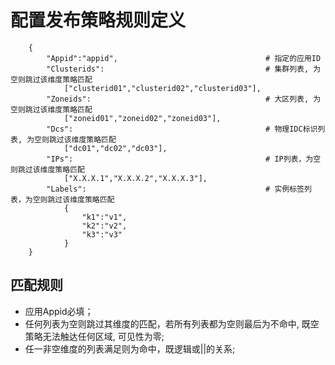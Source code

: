 # 配置发布策略规则定义

```
	{
		"Appid":"appid",                                 # 指定的应用ID
		"Clusterids":                                    # 集群列表, 为空则跳过该维度策略匹配
			["clusterid01","clusterid02","clusterid03"],
		"Zoneids":                                       # 大区列表, 为空则跳过该维度策略匹配
			["zoneid01","zoneid02","zoneid03"],
		"Dcs":                                           # 物理IDC标识列表, 为空则跳过该维度策略匹配
			["dc01","dc02","dc03"],
		"IPs":                                           # IP列表，为空则跳过该维度策略匹配
			["X.X.X.1","X.X.X.2","X.X.X.3"],
		"Labels":                                        # 实例标签列表，为空则跳过该维度策略匹配
			{
				"k1":"v1",
				"k2":"v2",
				"k3":"v3"
			}
	}
```

## 匹配规则

* 应用Appid必填；
* 任何列表为空则跳过其维度的匹配，若所有列表都为空则最后为不命中, 既空策略无法触达任何区域, 可见性为零;
* 任一非空维度的列表满足则为命中，既逻辑或||的关系;
